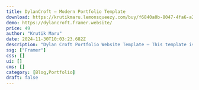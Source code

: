 ```yaml
---
title: DylanCroft — Modern Portfolio Template
download: https://krutikmaru.lemonsqueezy.com/buy/f6840a0b-8047-4fa6-a239-3e90f084c728
demo: https://dylancroft.framer.website/
price: 49
author: "Krutik Maru"
date: 2024-11-30T10:03:23.682Z
description: "Dylan Croft Portfolio Website Template – This template is perfect for developers, designers, and professionals from any field looking to create an impressive online portfolio. Features: Modern design, easy to customize, custom components"
ssg: ["Framer"]
css: []
ui: []
cms: []
category: [Blog,Portfolio]
draft: false
---
```

